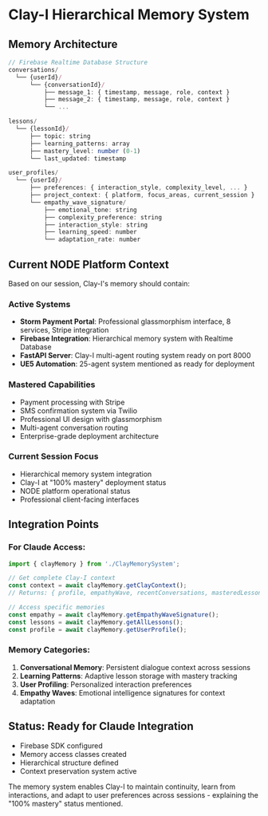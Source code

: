 # Clay-I Hierarchical Memory System

## Memory Architecture

```javascript
// Firebase Realtime Database Structure
conversations/
  └── {userId}/
      └── {conversationId}/
          ├── message_1: { timestamp, message, role, context }
          ├── message_2: { timestamp, message, role, context }
          └── ...

lessons/
  └── {lessonId}/
      ├── topic: string
      ├── learning_patterns: array
      ├── mastery_level: number (0-1)
      └── last_updated: timestamp

user_profiles/
  └── {userId}/
      ├── preferences: { interaction_style, complexity_level, ... }
      ├── project_context: { platform, focus_areas, current_session }
      └── empathy_wave_signature/
          ├── emotional_tone: string
          ├── complexity_preference: string
          ├── interaction_style: string
          ├── learning_speed: number
          └── adaptation_rate: number
```

## Current NODE Platform Context

Based on our session, Clay-I's memory should contain:

### Active Systems
- **Storm Payment Portal**: Professional glassmorphism interface, 8 services, Stripe integration
- **Firebase Integration**: Hierarchical memory system with Realtime Database
- **FastAPI Server**: Clay-I multi-agent routing system ready on port 8000
- **UE5 Automation**: 25-agent system mentioned as ready for deployment

### Mastered Capabilities
- Payment processing with Stripe
- SMS confirmation system via Twilio
- Professional UI design with glassmorphism
- Multi-agent conversation routing
- Enterprise-grade deployment architecture

### Current Session Focus
- Hierarchical memory system integration
- Clay-I at "100% mastery" deployment status
- NODE platform operational status
- Professional client-facing interfaces

## Integration Points

### For Claude Access:
```javascript
import { clayMemory } from './ClayMemorySystem';

// Get complete Clay-I context
const context = await clayMemory.getClayContext();
// Returns: { profile, empathyWave, recentConversations, masteredLessons }

// Access specific memories
const empathy = await clayMemory.getEmpathyWaveSignature();
const lessons = await clayMemory.getAllLessons();
const profile = await clayMemory.getUserProfile();
```

### Memory Categories:
1. **Conversational Memory**: Persistent dialogue context across sessions
2. **Learning Patterns**: Adaptive lesson storage with mastery tracking
3. **User Profiling**: Personalized interaction preferences
4. **Empathy Waves**: Emotional intelligence signatures for context adaptation

## Status: Ready for Claude Integration
- Firebase SDK configured
- Memory access classes created
- Hierarchical structure defined
- Context preservation system active

The memory system enables Clay-I to maintain continuity, learn from interactions, and adapt to user preferences across sessions - explaining the "100% mastery" status mentioned.